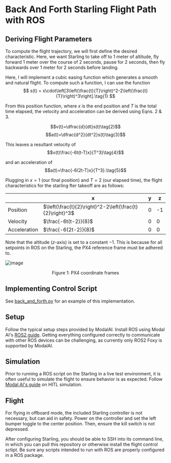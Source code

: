 # Back And Forth Starling Flight Path with ROS

## Deriving Flight Parameters
To compute the flight trajectory, we will first define the desired characteristic. Here, we want Starling to take off to 1 meter of altitude, fly forward 1 meter over the course of 2 seconds, pause for 2 seconds, then fly backwards over 1 meter for 2 seconds before landing. 

Here, I will implement a cubic easing function which generates a smooth and natural flight. To compute such a function, I can use the function
$$
s(t) = x\cdot\left[3\left(\frac{t}{T}\right)^2-2\left(\frac{t}{T}\right)^3\right].\tag{1}
$$

From this position function, where $x$ is the end position and $T$ is the total time elapsed, the velocity and acceleration can be derived using Eqns. 2 & 3.

$$v(t)=\dfrac{d}{dt}s(t)\tag{2}$$
$$a(t)=\dfrac{d^2}{dt^2}s(t)\tag{3}$$

This leaves a resultant velocity of
$$v(t)\frac{-6t(t-T)x}{T^3}\tag{4}$$

and an acceleration of 
$$a(t)=\frac{-6(2t-T)x}{T^3}.\tag{5}$$

Plugging in $x=1$ (our final position) and $T=2$ (our elapsed time), the flight characteristics for the starling fter takeoff are as follows:

| |x|y|z|
|---|---|---|---|
|Position|$\left(\frac{t}{2}\right)^2-2\left(\frac{t}{2}\right)^3$|0|-1|
|Velocity|$\frac{-6t(t-2)}{8}$|0|0|
|Acceleration|$\frac{-6(2t-2)}{8}$|0|0|

Note that the altitude ($z$-axis) is set to a constant $-1$. This is because for all setpoints in ROS on the Starling, the PX4 reference frame must be adhered to. 

![image](https://docs.px4.io/main/assets/frame_heading.BvCcZ-mD.png)

$$\text{Figure 1: PX4 coordinate frames}$$

## Implementing Control Script
See [back_and_forth.py](back_and_forth.py) for an example of this implementation. 

## Setup
Follow the typical setup steps provided by ModalAI. Install ROS using Modal AI's [ROS2 guide](https://docs.modalai.com/ros2-installation-voxl2/). Getting everything configured correctly to communicate with other ROS devices can be challenging, as currently only ROS2 Foxy is supported by ModalAI. 

## Simulation
Prior to running a ROS script on the Starling in a live test environment, it is often useful to simulate the flight to ensure behavior is as expected. Follow [Modal AI's guide](https://docs.modalai.com/voxl2-PX4-hitl/) on HITL simulation. 

## Flight
For flying in offboard mode, the included Starling controller is not necessary, but can aid in safety. Power on the controller and set the left bumper toggle to the center position. Then, ensure the kill switch is not depressed. 

After configuring Starling, you should be able to SSH into its command line, in which you can pull this repository or otherwise install the flight control sctipt. Be sure any scripts intended to run with ROS are properly configured in a ROS package. 



